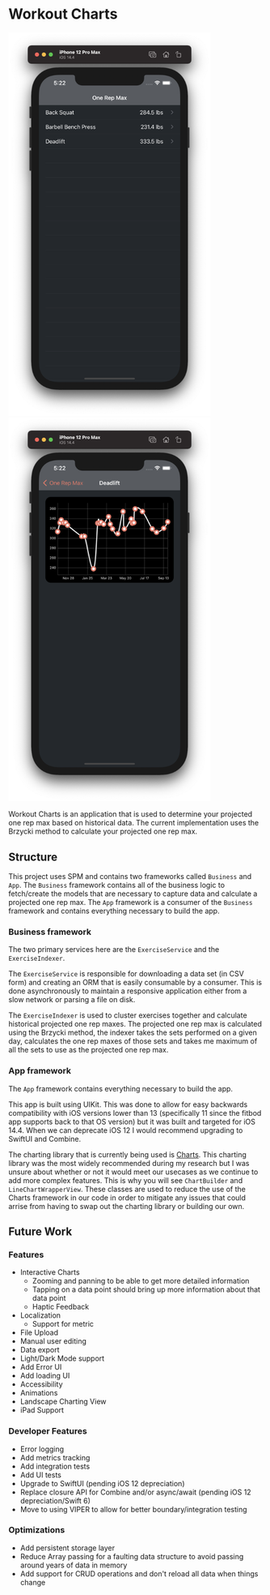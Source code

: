 #  Workout Charts
<img src="MainScreen.png" alt="Main Screen" width="400"> <img src="ChartScreen.png" alt="Chart Screen" width="400">

Workout Charts is an application that is used to determine your projected one rep max based on historical data. The current implementation uses the Brzycki method to calculate your projected one rep max.

## Structure

This project uses SPM and contains two frameworks called `Business` and `App`. The `Business` framework contains all of the business logic to fetch/create the models that are necessary to capture data and calculate a projected one rep max. The `App` framework is a consumer of the `Business` framework and contains everything necessary to build the app.

### Business framework

The two primary services here are the `ExerciseService` and the `ExerciseIndexer`. 

The `ExerciseService` is responsible for downloading a data set (in CSV form) and creating an ORM that is easily consumable by a consumer. This is done asynchronously to maintain a responsive application either from a slow network or parsing a file on disk.

The `ExerciseIndexer` is used to cluster exercises together and calculate historical projected one rep maxes. The projected one rep max is calculated using the Brzycki method, the indexer takes the sets performed on a given day, calculates the one rep maxes of those sets and takes me maximum of all the sets to use as the projected one rep max.

### App framework

The `App` framework contains everything necessary to build the app. 

This app is built using UIKit. This was done to allow for easy backwards compatibility with iOS versions lower than 13 (specifically 11 since the fitbod app supports back to that OS version) but it was built and targeted for iOS 14.4. When we can deprecate iOS 12 I would recommend upgrading to SwiftUI and Combine.

The charting library that is currently being used is [Charts](https://github.com/danielgindi/Charts). This charting library was the most widely recommended during my research but I was unsure about whether or not it would meet our usecases as we continue to add more complex features. This is why you will see `ChartBuilder` and `LineChartWrapperView`. These classes are used to reduce the use of the Charts framework in our code in order to mitigate any issues that could arrise from having to swap out the charting library or building our own.

## Future Work

### Features

- Interactive Charts
    - Zooming and panning to be able to get more detailed information
    - Tapping on a data point should bring up more information about that data point
    - Haptic Feedback
- Localization
    - Support for metric
- File Upload
- Manual user editing
- Data export
- Light/Dark Mode support
- Add Error UI
- Add loading UI
- Accessibility
- Animations
- Landscape Charting View
- iPad Support


### Developer Features
- Error logging
- Add metrics tracking
- Add integration tests
- Add UI tests
- Upgrade to SwiftUI (pending iOS 12 depreciation)
- Replace closure API for Combine and/or async/await (pending iOS 12 depreciation/Swift 6)
- Move to using VIPER to allow for better boundary/integration testing

### Optimizations
- Add persistent storage layer
- Reduce Array passing for a faulting data structure to avoid passing around years of data in memory
- Add support for CRUD operations and don't reload all data when things change
